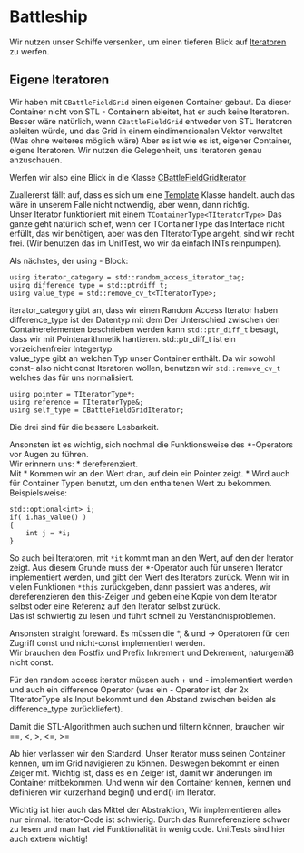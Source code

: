 # Battleship

Wir nutzen unser Schiffe versenken, um einen tieferen Blick auf [Iteratoren](/doc/iterators.md) zu werfen.

## Eigene Iteratoren

Wir haben mit `CBattleFieldGrid` einen eigenen Container gebaut. Da dieser Container nicht von STL - Containern ableitet, hat er auch keine Iteratoren.  
Besser wäre natürlich, wenn `CBattleFieldGrid` entweder von STL Iteratoren ableiten würde, und das Grid in einem eindimensionalen Vektor verwaltet (Was ohne weiteres möglich wäre) Aber es ist wie es ist, eigener Container, eigene Iteratoren. Wir nutzen die Gelegenheit, uns Iteratoren genau anzuschauen.

Werfen wir also eine Blick in die Klasse [CBattleFieldGridIterator](/../main/Battleship/Battleship/cbattlefieldgriditerator.h)  

Zuallererst fällt auf, dass es sich um eine [Template](/doc/templates.md) Klasse handelt. auch das wäre in unserem Falle nicht notwendig, aber wenn, dann richtig.  
Unser Iterator funktioniert mit einem `TContainerType<TIteratorType>` Das ganze geht natürlich schief, wenn der TContainerType das Interface nicht erfüllt, das wir benötigen, aber was den TIteratorType angeht, sind wir recht frei. (Wir benutzen das im UnitTest, wo wir da einfach INTs reinpumpen).  

Als nächstes, der using - Block:

    using iterator_category = std::random_access_iterator_tag;
    using difference_type = std::ptrdiff_t;
    using value_type = std::remove_cv_t<TIteratorType>;
    
iterator_category gibt an, dass wir einen Random Access Iterator haben  
difference_type ist der Datentyp mit dem Der Unterschied zwischen den Containerelementen beschrieben werden kann `std::ptr_diff_t` besagt, dass wir mit Pointerarithmetik hantieren. std::ptr_diff_t ist ein vorzeichenfreier Integertyp.  
value_type gibt an welchen Typ unser Container enthält. Da wir sowohl const- also nicht const Iteratoren wollen, benutzen wir `std::remove_cv_t` welches das für uns normalisiert.

    using pointer = TIteratorType*;
    using reference = TIteratorType&;
    using self_type = CBattleFieldGridIterator;
    
Die drei sind für die bessere Lesbarkeit.

Ansonsten ist es wichtig, sich nochmal die Funktionsweise des *-Operators vor Augen zu führen.   
Wir erinnern uns: * dereferenziert.  
Mit * Kommen wir an den Wert dran, auf dein ein Pointer zeigt. * Wird auch für Container Typen benutzt, um den enthaltenen Wert zu bekommen. Beispielsweise:

    std::optional<int> i;
    if( i.has_value() )
    {
        int j = *i;
    }
    
So auch bei Iteratoren, mit `*it` kommt man an den Wert, auf den der Iterator zeigt. Aus diesem Grunde muss der *-Operator auch für unseren Iterator implementiert werden, und gibt den Wert des Iterators zurück. Wenn wir in vielen Funktionen `*this` zurückgeben, dann passiert was anderes, wir dereferenzieren den this-Zeiger und geben eine Kopie von dem Iterator selbst oder eine Referenz auf den Iterator selbst zurück.  
Das ist schwiertig zu lesen und führt schnell zu Verständnisproblemen.

Ansonsten straight foreward. Es müssen die *, & und -> Operatoren für den Zugriff const und nicht-const implementiert werden.  
Wir brauchen den Postfix und Prefix Inkrement und Dekrement, naturgemäß nicht const.

Für den random access iterator müssen auch + und - implementiert werden und auch ein difference Operator (was ein - Operator ist, der 2x TIteratorType als Input bekommt und den Abstand zwischen beiden als difference_type zurückliefert).

Damit die STL-Algorithmen auch suchen und filtern können, brauchen wir ==, <, >, <=, >=

Ab hier verlassen wir den Standard. Unser Iterator muss seinen Container kennen, um im Grid navigieren zu können. Deswegen bekommt er einen Zeiger mit. Wichtig ist, dass es ein Zeiger ist, damit wir änderungen im Container mitbekommen. Und wenn wir den Container kennen, kennen und definieren wir kurzerhand begin() und end() im Iterator.

Wichtig ist hier auch das Mittel der Abstraktion, Wir implementieren alles nur einmal. Iterator-Code ist schwierig. Durch das Rumreferenziere schwer zu lesen und man hat viel Funktionalität in wenig code. UnitTests sind hier auch extrem wichtig!

